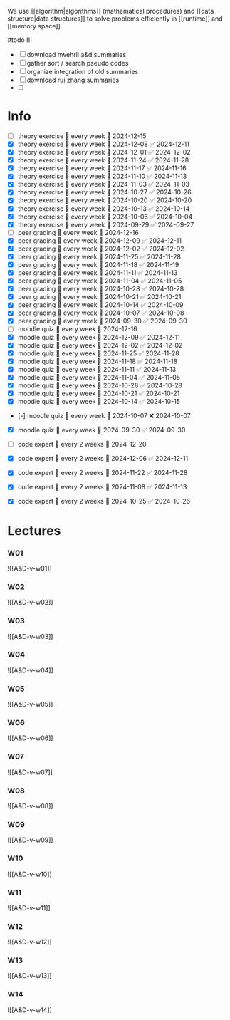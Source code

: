 
We use [[algorithm|algorithms]] (mathematical procedures) and [[data structure|data structures]] to solve problems efficiently in [[runtime]] and [[memory space]].


#todo !!!
- [ ] download nwehrli a&d summaries
- [ ] gather sort / search pseudo codes
- [ ] organize integration of old summaries
- [ ] download rui zhang summaries
- [ ] 







# Info

- [ ] theory exercise 🔁 every week 📅 2024-12-15
- [x] theory exercise 🔁 every week 📅 2024-12-08 ✅ 2024-12-11
- [x] theory exercise 🔁 every week 📅 2024-12-01 ✅ 2024-12-02
- [x] theory exercise 🔁 every week 📅 2024-11-24 ✅ 2024-11-28
- [x] theory exercise 🔁 every week 📅 2024-11-17 ✅ 2024-11-16
- [x] theory exercise 🔁 every week 📅 2024-11-10 ✅ 2024-11-13
- [x] theory exercise 🔁 every week 📅 2024-11-03 ✅ 2024-11-03
- [x] theory exercise 🔁 every week 📅 2024-10-27 ✅ 2024-10-26
- [x] theory exercise 🔁 every week 📅 2024-10-20 ✅ 2024-10-20
- [x] theory exercise 🔁 every week 📅 2024-10-13 ✅ 2024-10-14
- [x] theory exercise 🔁 every week 📅 2024-10-06 ✅ 2024-10-04
- [x] theory exercise 🔁 every week 📅 2024-09-29 ✅ 2024-09-27
- [ ] peer grading 🔁 every week 📅 2024-12-16
- [x] peer grading 🔁 every week 📅 2024-12-09 ✅ 2024-12-11
- [x] peer grading 🔁 every week 📅 2024-12-02 ✅ 2024-12-02
- [x] peer grading 🔁 every week 📅 2024-11-25 ✅ 2024-11-28
- [x] peer grading 🔁 every week 📅 2024-11-18 ✅ 2024-11-19
- [x] peer grading 🔁 every week 📅 2024-11-11 ✅ 2024-11-13
- [x] peer grading 🔁 every week 📅 2024-11-04 ✅ 2024-11-05
- [x] peer grading 🔁 every week 📅 2024-10-28 ✅ 2024-10-28
- [x] peer grading 🔁 every week 📅 2024-10-21 ✅ 2024-10-21
- [x] peer grading 🔁 every week 📅 2024-10-14 ✅ 2024-10-09
- [x] peer grading 🔁 every week 📅 2024-10-07 ✅ 2024-10-08
- [x] peer grading 🔁 every week 📅 2024-09-30 ✅ 2024-09-30
- [ ] moodle quiz 🔁 every week 📅 2024-12-16
- [x] moodle quiz 🔁 every week 📅 2024-12-09 ✅ 2024-12-11
- [x] moodle quiz 🔁 every week 📅 2024-12-02 ✅ 2024-12-02
- [x] moodle quiz 🔁 every week 📅 2024-11-25 ✅ 2024-11-28
- [x] moodle quiz 🔁 every week 📅 2024-11-18 ✅ 2024-11-18
- [x] moodle quiz 🔁 every week 📅 2024-11-11 ✅ 2024-11-13
- [x] moodle quiz 🔁 every week 📅 2024-11-04 ✅ 2024-11-05
- [x] moodle quiz 🔁 every week 📅 2024-10-28 ✅ 2024-10-28
- [x] moodle quiz 🔁 every week 📅 2024-10-21 ✅ 2024-10-21
- [x] moodle quiz 🔁 every week 📅 2024-10-14 ✅ 2024-10-15
- [-] moodle quiz 🔁 every week 📅 2024-10-07 ❌ 2024-10-07
- [x] moodle quiz 🔁 every week 📅 2024-09-30 ✅ 2024-09-30
- [ ] code expert 🔁 every 2 weeks 📅 2024-12-20
- [x] code expert 🔁 every 2 weeks 📅 2024-12-06 ✅ 2024-12-11
- [x] code expert 🔁 every 2 weeks 📅 2024-11-22 ✅ 2024-11-28
- [x] code expert 🔁 every 2 weeks 📅 2024-11-08 ✅ 2024-11-13
- [x] code expert 🔁 every 2 weeks 📅 2024-10-25 ✅ 2024-10-26


# Lectures

### W01
![[A&D-v-w01]]

### W02
![[A&D-v-w02]]

### W03
![[A&D-v-w03]]

### W04
![[A&D-v-w04]]

### W05
![[A&D-v-w05]]

### W06
![[A&D-v-w06]]

### W07
![[A&D-v-w07]]

### W08
![[A&D-v-w08]]

### W09
![[A&D-v-w09]]

### W10
![[A&D-v-w10]]

### W11
![[A&D-v-w11]]

### W12
![[A&D-v-w12]]

### W13
![[A&D-v-w13]]

### W14
![[A&D-v-w14]]

